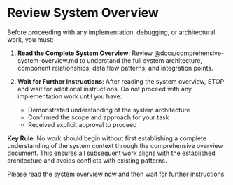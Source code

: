 # Review System Overview

Before proceeding with any implementation, debugging, or architectural work, you must:

1. **Read the Complete System Overview**: Review @docs/comprehensive-system-overview.md to understand the full system architecture, component relationships, data flow patterns, and
integration points.

2. **Wait for Further Instructions**: After reading the system overview, STOP and wait for additional instructions. Do not proceed with any implementation work until you have:
    - Demonstrated understanding of the system architecture
    - Confirmed the scope and approach for your task
    - Received explicit approval to proceed

**Key Rule**: No work should begin without first establishing a complete understanding of the system context through the comprehensive overview document. This ensures all subsequent work
aligns with the established architecture and avoids conflicts with existing patterns.

Please read the system overview now and then wait for further instructions.